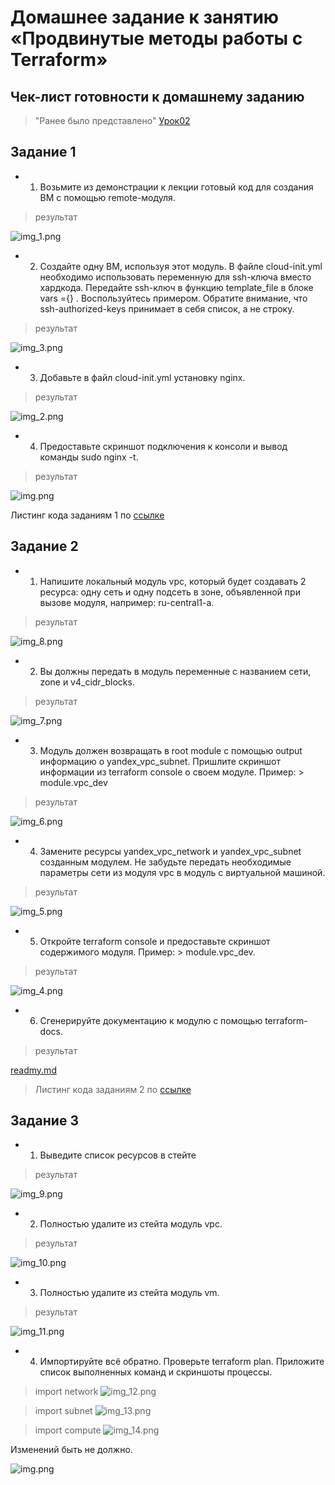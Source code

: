 # Домашнее задание к занятию «Продвинутые методы работы с Terraform»

## Чек-лист готовности к домашнему заданию
>"Ранее было представлено" [Урок02](https://github.com/R-Gennadi/devops-netology/blob/main/Terra/Terr_2.md "Ранее было представлено")

## Задание 1
* 1. Возьмите из демонстрации к лекции готовый код для создания ВМ с помощью remote-модуля.
    
>результат 
> 
![img_1.png](files_4/img/img_1.png)

* 2.  Создайте одну ВМ, используя этот модуль. В файле cloud-init.yml необходимо использовать переменную для ssh-ключа вместо хардкода. 
Передайте ssh-ключ в функцию template_file в блоке vars ={} . Воспользуйтесь примером. Обратите внимание, 
что ssh-authorized-keys принимает в себя список, а не строку.

>результат 
> 
 ![img_3.png](files_4/img/img_3.png)

* 3. Добавьте в файл cloud-init.yml установку nginx.

>результат
> 
 ![img_2.png](files_4/img/img_2.png)

* 4.  Предоставьте скриншот подключения к консоли и вывод команды sudo nginx -t.

>результат 
> 
![img.png](files_4/img/img.png)

 Листинг кода заданиям 1 по [ссылке](files_4%2Fscr%2Fset_1)

## Задание 2
* 1. Напишите локальный модуль vpc, который будет создавать 2 ресурса: одну сеть и одну подсеть в зоне, 
объявленной при вызове модуля, например: ru-central1-a.

>результат
> 
![img_8.png](files_4/img/img_8.png)

* 2.  Вы должны передать в модуль переменные с названием сети, zone и v4_cidr_blocks.

>результат 
> 
![img_7.png](files_4/img/img_7.png)

* 3. Модуль должен возвращать в root module с помощью output информацию о yandex_vpc_subnet. 
Пришлите скриншот информации из terraform console о своем модуле. Пример: > module.vpc_dev

>результат 
> 
![img_6.png](files_4/img/img_6.png)

* 4.  Замените ресурсы yandex_vpc_network и yandex_vpc_subnet созданным модулем. 
Не забудьте передать необходимые параметры сети из модуля vpc в модуль с виртуальной машиной.

>результат
> 
![img_5.png](files_4/img/img_5.png)

* 5. Откройте terraform console и предоставьте скриншот содержимого модуля. Пример: > module.vpc_dev.

>результат 
> 
![img_4.png](files_4/img/img_4.png)

* 6.  Сгенерируйте документацию к модулю с помощью terraform-docs.
 
>результат 
> 
[readmy.md](files_4%2Fscr%2Fset_2%2Freadmy.md)

> Листинг кода заданиям 2 по [ссылке](files_4%2Fscr%2Fset_2)

## Задание 3
* 1. Выведите список ресурсов в стейте

>результат 
> 
![img_9.png](files_4/img/img_9.png)

* 2.  Полностью удалите из стейта модуль vpc.

>результат 
> 
![img_10.png](files_4/img/img_10.png)

* 3. Полностью удалите из стейта модуль vm.

>результат
> 
![img_11.png](files_4/img/img_11.png)

* 4.  Импортируйте всё обратно. Проверьте terraform plan. 
 Приложите список выполненных команд и скриншоты процессы.

> import network
![img_12.png](files_4/img/img_12.png)

> import subnet
![img_13.png](files_4/img/img_13.png)
 
> import compute
![img_14.png](files_4/img/img_14.png) 

Изменений быть не должно.

![img.png](files_4/img/img_15.png)
